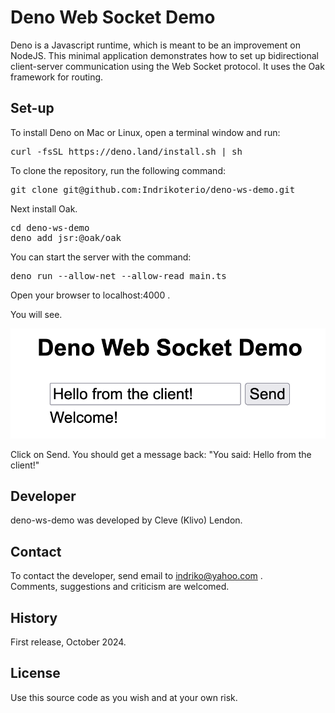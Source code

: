 # Deno Web Socket Demo

Deno is a Javascript runtime, which is meant to be an improvement on NodeJS. This minimal application demonstrates how to set up bidirectional client-server communication using the Web Socket protocol. It uses the Oak framework for routing.

## Set-up

To install Deno on Mac or Linux, open a terminal window and run:

<pre>
curl -fsSL https://deno.land/install.sh | sh</pre>

To clone the repository, run the following command:

<pre>
git clone git@github.com:Indrikoterio/deno-ws-demo.git</pre>

Next install Oak.

<pre>
cd deno-ws-demo
deno add jsr:@oak/oak</pre>

You can start the server with the command:

<pre>
deno run --allow-net --allow-read main.ts
</pre>

Open your browser to localhost:4000 .

You will see.

![alt deno-ws-demo](client.png "Client Side")

Click on Send. You should get a message back: "You said: Hello from the client!"

## Developer

deno-ws-demo was developed by Cleve (Klivo) Lendon.

## Contact

To contact the developer, send email to indriko@yahoo.com .<br>
Comments, suggestions and criticism are welcomed.

## History

First release, October 2024.

## License

Use this source code as you wish and at your own risk.



